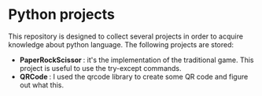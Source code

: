 # Python projects

This repository is designed to collect several projects in order to acquire knowledge about python language.
The following projects are stored:
<ul>
  <li> <b> PaperRockScissor </b>: it's the implementation of the traditional game. This project is useful to use the try-except commands. </li>
  <li> <b> QRCode </b>: I used the qrcode library to create some QR code and figure out what this. </li>
</ul>


